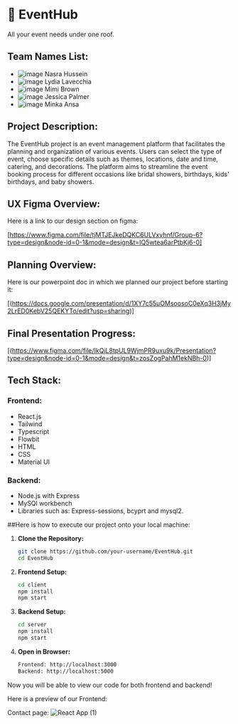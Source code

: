 
# :tada: EventHub 
All your event needs under one roof.

## Team Names List:
- ![image](https://github.com/iamlydial/EventHub/assets/131040199/557f629a-5832-4054-a026-e71884a6a1b0) Nasra Hussein 
- ![image](https://github.com/iamlydial/EventHub/assets/131040199/e03a6438-4d5b-4c54-a8aa-df30c59dfa53) Lydia Lavecchia 
- ![image](https://github.com/iamlydial/EventHub/assets/131040199/1d793827-de69-4f03-bbd7-4e70fcce6a52) Mimi Brown
- ![image](https://github.com/iamlydial/EventHub/assets/131040199/3747203e-7a81-41ef-9737-2aeff4f2008d) Jessica Palmer
- ![image](https://github.com/iamlydial/EventHub/assets/131040199/edfd2a4b-8070-4624-8ee0-86a16c076cfd) Minka Ansa

## Project Description:
The EventHub project is an event management platform that facilitates the planning and organization of various events. Users can select the type of event, choose specific details such as themes, locations, date and time, catering, and decorations. The platform aims to streamline the event booking process for different occasions like bridal showers, birthdays, kids' birthdays, and baby showers.

## UX Figma Overview:
Here is a link to our design section on figma:

[https://www.figma.com/file/tjMTJEJkeDQKC6ULVxvhnf/Group-6?type=design&node-id=0-1&mode=design&t=IQ5wtea6arPtbKj6-0]

## Planning Overview:
Here is our powerpoint doc in which we planned our project before starting it:

[(https://docs.google.com/presentation/d/1XY7c55uOMsoosoC0eXq3H3jMy2LrED0KebV25QEKYTo/edit?usp=sharing)]


## Final Presentation Progress:
[(https://www.figma.com/file/IkQjL8tpUL9WjmPR9uxu9k/Presentation?type=design&node-id=0-1&mode=design&t=zosZogPahM1ekNBh-0)]


## Tech Stack:
### Frontend:
- React.js
- Tailwind
- Typescript
- Flowbit
- HTML
- CSS
- Material UI

  
### Backend:
- Node.js with Express
- MySQl workbench
- Libraries such as: Express-sessions, bcyprt and mysql2.

##Here is how to execute our project onto your local machine:
1. **Clone the Repository:**
   ```bash
   git clone https://github.com/your-username/EventHub.git
   cd EventHub

2. **Frontend Setup:**
   ```bash
   cd client
   npm install
   npm start

4. **Backend Setup:**
   ```bash
   cd server
   npm install
   npm start

6. **Open in Browser:**
   ```bash
   Frontend: http://localhost:3000
   Backend: http://localhost:5000
   
Now you will be able to view our code for both frontend and backend! 

Here is a preview of our Frontend: 

Contact page: 
![React App (1)](https://github.com/iamlydial/EventHub/assets/131040199/b49cd450-fecc-4476-b287-b4a68d4bfc59)

